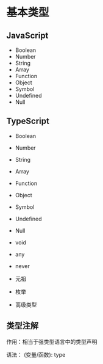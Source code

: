 # 基本类型


## JavaScript
* Boolean
* Number
* String
* Array
* Function
* Object
* Symbol
* Undefined
* Null


## TypeScript

* Boolean
* Number
* String
* Array
* Function
* Object
* Symbol
* Undefined
* Null

* void
* any
* never
* 元祖
* 枚举
* 高级类型


## 类型注解

作用：相当于强类型语言中的类型声明

语法： (变量/函数): type


